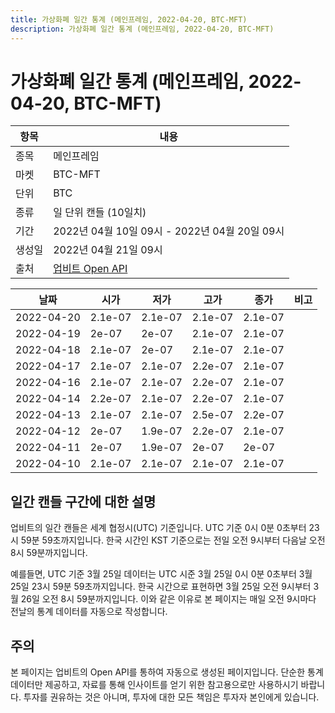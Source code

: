 ```yaml
---
title: 가상화폐 일간 통계 (메인프레임, 2022-04-20, BTC-MFT)
description: 가상화폐 일간 통계 (메인프레임, 2022-04-20, BTC-MFT)
---
```



가상화폐 일간 통계 (메인프레임, 2022-04-20, BTC-MFT)
===

|항목|내용|
|--|--|
|종목|메인프레임|
|마켓|BTC-MFT|
|단위|BTC|
|종류|일 단위 캔들 (10일치)|
|기간|2022년 04월 10일 09시 - 2022년 04월 20일 09시|
|생성일|2022년 04월 21일 09시|
|출처|[업비트 Open API](https://docs.upbit.com)|


|날짜|시가|저가|고가|종가|비고|
|--|--|--|--|--|--|
|2022-04-20|2.1e-07|2.1e-07|2.1e-07|2.1e-07|    |
|2022-04-19|2e-07|2e-07|2.1e-07|2.1e-07|    |
|2022-04-18|2.1e-07|2e-07|2.1e-07|2.1e-07|    |
|2022-04-17|2.1e-07|2.1e-07|2.2e-07|2.1e-07|    |
|2022-04-16|2.1e-07|2.1e-07|2.2e-07|2.1e-07|    |
|2022-04-14|2.2e-07|2.1e-07|2.2e-07|2.1e-07|    |
|2022-04-13|2.1e-07|2.1e-07|2.5e-07|2.2e-07|    |
|2022-04-12|2e-07|1.9e-07|2.2e-07|2.1e-07|    |
|2022-04-11|2e-07|1.9e-07|2e-07|2e-07|    |
|2022-04-10|2.1e-07|2.1e-07|2.1e-07|2.1e-07|    |


일간 캔들 구간에 대한 설명
---


업비트의 일간 캔들은 세계 협정시(UTC) 기준입니다. 
UTC 기준 0시 0분 0초부터 23시 59분 59초까지입니다. 
한국 시간인 KST 기준으로는 전일 오전 9시부터 다음날 오전 8시 59분까지입니다. 


예를들면, UTC 기준 3월 25일 데이터는 UTC 시준 3월 25일 0시 0분 0초부터 3월 25일 23시 59분 59초까지입니다. 
한국 시간으로 표현하면 3월 25일 오전 9시부터 3월 26일 오전 8시 59분까지입니다. 
이와 같은 이유로 본 페이지는 매일 오전 9시마다 전날의 통계 데이터를 자동으로 작성합니다. 


주의
---


본 페이지는 업비트의 Open API를 통하여 자동으로 생성된 페이지입니다. 
단순한 통계 데이터만 제공하고, 자료를 통해 인사이트를 얻기 위한 참고용으로만 사용하시기 바랍니다. 
투자를 권유하는 것은 아니며, 투자에 대한 모든 책임은 투자자 본인에게 있습니다. 
